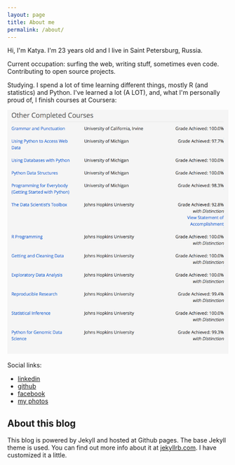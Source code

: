 ```yaml
---
layout: page
title: About me
permalink: /about/
---
```


Hi, I'm Katya. I'm 23 years old and I live in Saint Petersburg, Russia.

Current occupation: surfing the web, writing stuff, sometimes even code. Contributing to open source projects.

Studying. I spend a lot of time learning different things, mostly R (and statistics) and Python. I've learned a lot (A LOT), and, what I'm personally proud of, I finish courses at Coursera:

![finished courses](/assets/coursera.png)

Social links:

* [linkedin](https://ru.linkedin.com/in/demidovakatya/en)
* [github](https://github.com/demidovakatya)
* [facebook](https://www.facebook.com/demidovakatya)
* [my photos](http://captain-cotique.tumblr.com)

## About this blog ##

This blog is powered by Jekyll and hosted at Github pages. The base Jekyll theme is used. You can find out more info about it at [jekyllrb.com](http://jekyllrb.com/). I have customized it a little.

